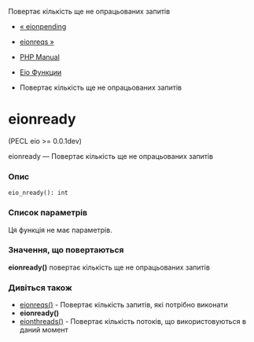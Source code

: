 Повертає кількість ще не опрацьованих запитів

-   [« eionpending](function.eio-npending.html)
    
-   [eionreqs »](function.eio-nreqs.html)
    
-   [PHP Manual](index.md)
    
-   [Eio Функции](ref.eio.md)
    
-   Повертає кількість ще не опрацьованих запитів
    

# eionready

(PECL eio >= 0.0.1dev)

eionready — Повертає кількість ще не опрацьованих запитів

### Опис

```methodsynopsis
eio_nready(): int
```

### Список параметрів

Ця функція не має параметрів.

### Значення, що повертаються

**eionready()** повертає кількість ще не опрацьованих запитів

### Дивіться також

-   [eionreqs()](function.eio-nreqs.html) - Повертає кількість запитів, які потрібно виконати
-   **eionready()**
-   [eionthreads()](function.eio-nthreads.html) - Повертає кількість потоків, що використовуються в даний момент